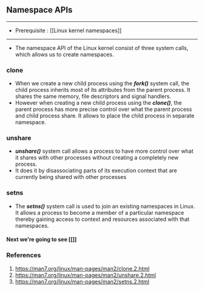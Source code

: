 ## Namespace APIs
---
-  Prerequisite : [[Linux kernel namespaces]]
---
- The namespace API of the Linux kernel consist of three system calls, which allows us to create namespaces.
### clone
- When we create a new child process using the ***fork()*** system call, the child process inherits most of its attributes from the parent process. It shares the same memory, file descriptors and signal handlers.
- However when creating a new child process using the ***clone()***, the parent process has more precise control over what the parent process and child process share. It allows to place the child process in separate namespace. 
### unshare
- ***unshare()***  system call allows a process to have more control over what it shares with other processes without creating a completely new process.
- It does it by disassociating parts of its execution context that are currently being shared with other processes
### setns
- The ***setns()***  system call is used to join an existing namespaces in Linux. It allows a process to become a member of a particular namespace thereby gaining access to context and resources associated with that namespaces.
#### Next we're going to see [[]]
### References
1. https://man7.org/linux/man-pages/man2/clone.2.html
2. https://man7.org/linux/man-pages/man2/unshare.2.html
3. https://man7.org/linux/man-pages/man2/setns.2.html
